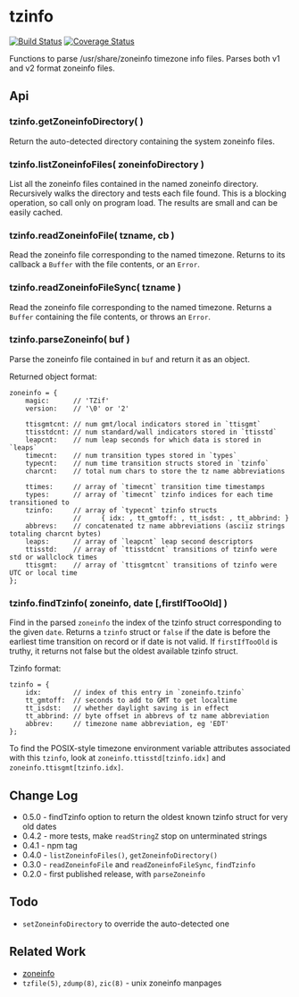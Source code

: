 tzinfo
======

[![Build Status](https://api.travis-ci.org/andrasq/node-tzinfo.svg?branch=master)](https://travis-ci.org/andrasq/node-tzinfo?branch=master)
[![Coverage Status](https://codecov.io/github/andrasq/node-tzinfo/coverage.svg?branch=master)](https://codecov.io/github/andrasq/node-tzinfo?branch=master)

Functions to parse /usr/share/zoneinfo timezone info files.
Parses both v1 and v2 format zoneinfo files.


Api
---

### tzinfo.getZoneinfoDirectory( )

Return the auto-detected directory containing the system zoneinfo files.

### tzinfo.listZoneinfoFiles( zoneinfoDirectory )

List all the zoneinfo files contained in the named zoneinfo directory.  Recursively
walks the directory and tests each file found.  This is a blocking operation, so call
only on program load.  The results are small and can be easily cached.

### tzinfo.readZoneinfoFile( tzname, cb )

Read the zoneinfo file corresponding to the named timezone.  Returns to its callback a
`Buffer` with the file contents, or an `Error`.

### tzinfo.readZoneinfoFileSync( tzname )

Read the zoneinfo file corresponding to the named timezone.  Returns a `Buffer`
containing the file contents, or throws an `Error`.

### tzinfo.parseZoneinfo( buf )

Parse the zoneinfo file contained in `buf` and return it as an object.

Returned object format:

    zoneinfo = {
        magic:      // 'TZif'
        version:    // '\0' or '2'

        ttisgmtcnt: // num gmt/local indicators stored in `ttisgmt`
        ttisstdcnt: // num standard/wall indicators stored in `ttisstd`
        leapcnt:    // num leap seconds for which data is stored in `leaps`
        timecnt:    // num transition types stored in `types`
        typecnt:    // num time transition structs stored in `tzinfo`
        charcnt:    // total num chars to store the tz name abbreviations

        ttimes:     // array of `timecnt` transition time timestamps
        types:      // array of `timecnt` tzinfo indices for each time transitioned to
        tzinfo:     // array of `typecnt` tzinfo structs
                    //     { idx: , tt_gmtoff: , tt_isdst: , tt_abbrind: }
        abbrevs:    // concatenated tz name abbreviations (asciiz strings totaling charcnt bytes)
        leaps:      // array of `leapcnt` leap second descriptors
        ttisstd:    // array of `ttisstdcnt` transitions of tzinfo were std or wallclock times
        ttisgmt:    // array of `ttisgmtcnt` transitions of tzinfo were UTC or local time
    };

### tzinfo.findTzinfo( zoneinfo, date [,firstIfTooOld] )

Find in the parsed `zoneinfo` the index of the tzinfo struct corresponding to the
given `date`.  Returns a `tzinfo` struct or `false` if the date is before the earliest
time transition on record or if date is not valid.  If `firstIfTooOld` is truthy,
it returns not false but the oldest available tzinfo struct.

Tzinfo format:

    tzinfo = {
        idx:        // index of this entry in `zoneinfo.tzinfo`
        tt_gmtoff:  // seconds to add to GMT to get localtime
        tt_isdst:   // whether daylight saving is in effect
        tt_abbrind: // byte offset in abbrevs of tz name abbreviation
        abbrev:     // timezone name abbreviation, eg 'EDT'
    };

To find the POSIX-style timezone environment variable attributes associated with this `tzinfo`,
look at `zoneinfo.ttisstd[tzinfo.idx]` and `zoneinfo.ttisgmt[tzinfo.idx]`.


Change Log
----------

- 0.5.0 - findTzinfo option to return the oldest known tzinfo struct for very old dates
- 0.4.2 - more tests, make `readStringZ` stop on unterminated strings
- 0.4.1 - npm tag
- 0.4.0 - `listZoneinfoFiles()`, `getZoneinfoDirectory()`
- 0.3.0 - `readZoneinfoFile` and `readZoneinfoFileSync`, `findTzinfo`
- 0.2.0 - first published release, with `parseZoneinfo`


Todo
----

- `setZoneinfoDirectory` to override the auto-detected one


Related Work
------------

- [zoneinfo](http://npmjs.com/package/zoneinfo)
- `tzfile(5)`, `zdump(8)`, `zic(8)` - unix zoneinfo manpages
